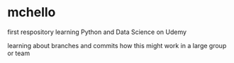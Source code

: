 # mchello
first respository
learning Python and Data Science on Udemy

learning about branches and commits
how this might work in a large group or team
